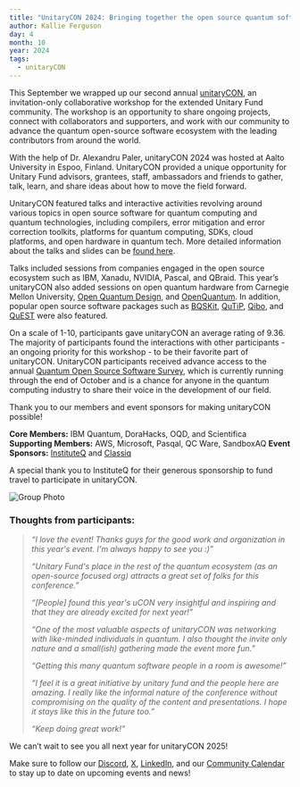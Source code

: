```yaml
---
title: "UnitaryCON 2024: Bringing together the open source quantum software community"
author: Kallie Ferguson
day: 4
month: 10
year: 2024
tags: 
  - unitaryCON
---
```


This September we wrapped up our second annual [unitaryCON](https://unitary.fund/community/unitaryCON/), an invitation-only collaborative workshop for the extended Unitary Fund community. The workshop is an opportunity to share ongoing projects, connect with collaborators and supporters, and work with our community to advance the quantum open-source software ecosystem with the leading contributors from around the world.

With the help of Dr. Alexandru Paler, unitaryCON 2024 was hosted at Aalto University in Espoo, Finland. UnitaryCON provided a unique opportunity for Unitary Fund advisors, grantees, staff, ambassadors and friends to gather, talk, learn, and share ideas about how to move the field forward. 

UnitaryCON featured talks and interactive activities revolving around various topics in open source software for quantum computing and quantum technologies, including compilers, error mitigation and error correction toolkits, platforms for quantum computing, SDKs, cloud platforms, and open hardware in quantum tech. More detailed information about the talks and slides can be [found here](https://unitary.fund/community/unitaryCON/). 

Talks included sessions from companies engaged in the open source ecosystem such as IBM, Xanadu, NVIDIA, Pascal, and QBraid. This year’s unitaryCON also added sessions on open quantum hardware from Carnegie Mellon University, [Open Quantum Design](https://openquantumdesign.org/), and [OpenQuantum](https://www.open-quantum.org/). In addition, popular open source software packages such as [BQSKit](https://bqskit.lbl.gov/), [QuTiP](https://qutip.org/), [Qibo](https://qibo.science/), and [QuEST](https://github.com/QuEST-Kit/QuEST) were also featured. 

On a scale of 1-10, participants gave unitaryCON an average rating of 9.36. The majority of participants found the interactions with other participants - an ongoing priority for this workshop - to be their favorite part of unitaryCON. 
UnitaryCON participants received advance access to the annual [Quantum Open Source Software Survey](https://www.surveymonkey.com/r/qosssurvey24), which is currently running through the end of October and is a chance for anyone in the quantum computing industry to share their voice in the development of our field.

Thank you to our members and event sponsors for making unitaryCON possible!

**Core Members:** IBM Quantum, DoraHacks, OQD, and Scientifica
**Supporting Members:** AWS, Microsoft, Pasqal, QC Ware, SandboxAQ
**Event Sponsors:** [InstituteQ](https://instituteq.fi/) and [Classiq](https://www.classiq.io/)

A special thank you to InstituteQ for their generous sponsorship to fund travel to participate in unitaryCON.

![Group Photo](/images/2024_unitaryCON.jpg)

### Thoughts from participants:

> *“I love the event! Thanks guys for the good work and organization in this year's event. I'm always happy to see you :)”*
>
> *“Unitary Fund's place in the rest of the quantum ecosystem (as an open-source focused org) attracts a great set of folks for this conference.”*
>
> *“[People] found this year's uCON very insightful and inspiring and that they are already excited for next year!”*
>
> *“One of the most valuable aspects of unitaryCON was networking with like-minded individuals in quantum. I also thought the invite only nature and a small(ish) gathering made the event more fun.”*
> 
> *“Getting this many quantum software people in a room is awesome!”*
> 
> *“I feel it is a great initiative by unitary fund and the people here are amazing. I really like the informal nature of the conference without compromising on the quality of the content and presentations. I hope it stays like this in the future too.”*
> 
> *“Keep doing great work!”*

We can’t wait to see you all next year for unitaryCON 2025! 

Make sure to follow our [Discord](https://discord.com/invite/JqVGmpkP96), [X](https://twitter.com/unitaryfund), [LinkedIn](https://www.linkedin.com/company/unitary-fund/), and our [Community Calendar](https://calendar.google.com/calendar/u/0/embed?src=c_mgqdq6hj2isi4d6h467kfqvg60@group.calendar.google.com) to stay up to date on upcoming events and news!
